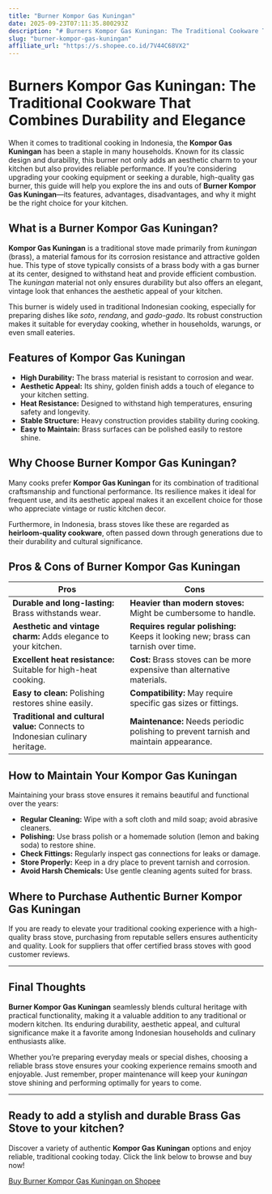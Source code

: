 ```yaml
---
title: "Burner Kompor Gas Kuningan"
date: 2025-09-23T07:11:35.800293Z
description: "# Burners Kompor Gas Kuningan: The Traditional Cookware That Combines Durability and Elegance..."
slug: "burner-kompor-gas-kuningan"
affiliate_url: "https://s.shopee.co.id/7V44C68VX2"
---
```

# Burners Kompor Gas Kuningan: The Traditional Cookware That Combines Durability and Elegance

When it comes to traditional cooking in Indonesia, the **Kompor Gas Kuningan** has been a staple in many households. Known for its classic design and durability, this burner not only adds an aesthetic charm to your kitchen but also provides reliable performance. If you’re considering upgrading your cooking equipment or seeking a durable, high-quality gas burner, this guide will help you explore the ins and outs of **Burner Kompor Gas Kuningan**—its features, advantages, disadvantages, and why it might be the right choice for your kitchen.

## What is a Burner Kompor Gas Kuningan?

**Kompor Gas Kuningan** is a traditional stove made primarily from *kuningan* (brass), a material famous for its corrosion resistance and attractive golden hue. This type of stove typically consists of a brass body with a gas burner at its center, designed to withstand heat and provide efficient combustion. The *kuningan* material not only ensures durability but also offers an elegant, vintage look that enhances the aesthetic appeal of your kitchen.

This burner is widely used in traditional Indonesian cooking, especially for preparing dishes like *soto*, *rendang*, and *gado-gado*. Its robust construction makes it suitable for everyday cooking, whether in households, warungs, or even small eateries.

## Features of Kompor Gas Kuningan

- **High Durability:** The brass material is resistant to corrosion and wear.
- **Aesthetic Appeal:** Its shiny, golden finish adds a touch of elegance to your kitchen setting.
- **Heat Resistance:** Designed to withstand high temperatures, ensuring safety and longevity.
- **Stable Structure:** Heavy construction provides stability during cooking.
- **Easy to Maintain:** Brass surfaces can be polished easily to restore shine.

## Why Choose Burner Kompor Gas Kuningan?

Many cooks prefer **Kompor Gas Kuningan** for its combination of traditional craftsmanship and functional performance. Its resilience makes it ideal for frequent use, and its aesthetic appeal makes it an excellent choice for those who appreciate vintage or rustic kitchen decor.

Furthermore, in Indonesia, brass stoves like these are regarded as **heirloom-quality cookware**, often passed down through generations due to their durability and cultural significance.

## Pros & Cons of Burner Kompor Gas Kuningan

| **Pros**                                           | **Cons**                                              |
|---------------------------------------------------|------------------------------------------------------|
| **Durable and long-lasting:** Brass withstands wear.  | **Heavier than modern stoves:** Might be cumbersome to handle. |
| **Aesthetic and vintage charm:** Adds elegance to your kitchen. | **Requires regular polishing:** Keeps it looking new; brass can tarnish over time. |
| **Excellent heat resistance:** Suitable for high-heat cooking. | **Cost:** Brass stoves can be more expensive than alternative materials. |
| **Easy to clean:** Polishing restores shine easily. | **Compatibility:** May require specific gas sizes or fittings. |
| **Traditional and cultural value:** Connects to Indonesian culinary heritage. | **Maintenance:** Needs periodic polishing to prevent tarnish and maintain appearance. |

## How to Maintain Your Kompor Gas Kuningan

Maintaining your brass stove ensures it remains beautiful and functional over the years:

- **Regular Cleaning:** Wipe with a soft cloth and mild soap; avoid abrasive cleaners.
- **Polishing:** Use brass polish or a homemade solution (lemon and baking soda) to restore shine.
- **Check Fittings:** Regularly inspect gas connections for leaks or damage.
- **Store Properly:** Keep in a dry place to prevent tarnish and corrosion.
- **Avoid Harsh Chemicals:** Use gentle cleaning agents suited for brass.

## Where to Purchase Authentic Burner Kompor Gas Kuningan

If you are ready to elevate your traditional cooking experience with a high-quality brass stove, purchasing from reputable sellers ensures authenticity and quality. Look for suppliers that offer certified brass stoves with good customer reviews.

---

## Final Thoughts

**Burner Kompor Gas Kuningan** seamlessly blends cultural heritage with practical functionality, making it a valuable addition to any traditional or modern kitchen. Its enduring durability, aesthetic appeal, and cultural significance make it a favorite among Indonesian households and culinary enthusiasts alike.

Whether you’re preparing everyday meals or special dishes, choosing a reliable brass stove ensures your cooking experience remains smooth and enjoyable. Just remember, proper maintenance will keep your *kuningan* stove shining and performing optimally for years to come.

---

## Ready to add a stylish and durable Brass Gas Stove to your kitchen?

Discover a variety of authentic **Kompor Gas Kuningan** options and enjoy reliable, traditional cooking today. Click the link below to browse and buy now!

[Buy Burner Kompor Gas Kuningan on Shopee](https://s.shopee.co.id/7V44C68VX2)
